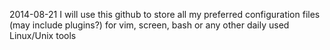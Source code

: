 2014-08-21
I will use this github to store all my preferred configuration files (may include plugins?) for vim, screen, bash or any other daily used Linux/Unix tools
